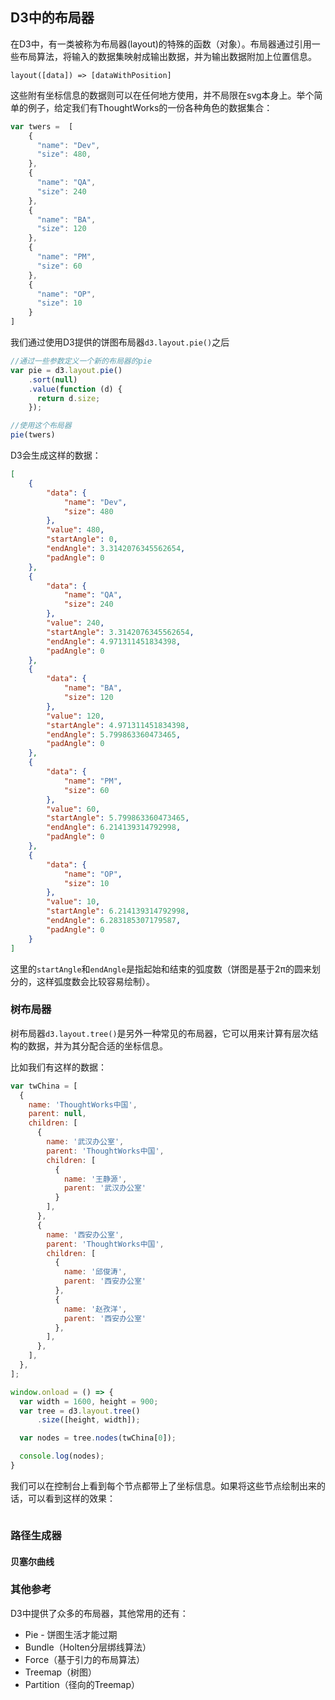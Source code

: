 ## D3中的布局器

在D3中，有一类被称为布局器(layout)的特殊的函数（对象）。布局器通过引用一些布局算法，将输入的数据集映射成输出数据，并为输出数据附加上位置信息。

```
layout([data]) => [dataWithPosition]
```

这些附有坐标信息的数据则可以在任何地方使用，并不局限在svg本身上。举个简单的例子，给定我们有ThoughtWorks的一份各种角色的数据集合：

```js
var twers =  [
    {
      "name": "Dev",
      "size": 480,
    },
    {
      "name": "QA",
      "size": 240
    },
    {
      "name": "BA",
      "size": 120
    },
    {
      "name": "PM",
      "size": 60
    },
    {
      "name": "OP",
      "size": 10
    }
]
```

我们通过使用D3提供的饼图布局器`d3.layout.pie()`之后

```js
//通过一些参数定义一个新的布局器的pie
var pie = d3.layout.pie()
    .sort(null)
    .value(function (d) {
      return d.size;
    });

//使用这个布局器
pie(twers)    
```

D3会生成这样的数据：

```json
[
    {
        "data": {
            "name": "Dev",
            "size": 480
        },
        "value": 480,
        "startAngle": 0,
        "endAngle": 3.3142076345562654,
        "padAngle": 0
    },
    {
        "data": {
            "name": "QA",
            "size": 240
        },
        "value": 240,
        "startAngle": 3.3142076345562654,
        "endAngle": 4.971311451834398,
        "padAngle": 0
    },
    {
        "data": {
            "name": "BA",
            "size": 120
        },
        "value": 120,
        "startAngle": 4.971311451834398,
        "endAngle": 5.799863360473465,
        "padAngle": 0
    },
    {
        "data": {
            "name": "PM",
            "size": 60
        },
        "value": 60,
        "startAngle": 5.799863360473465,
        "endAngle": 6.214139314792998,
        "padAngle": 0
    },
    {
        "data": {
            "name": "OP",
            "size": 10
        },
        "value": 10,
        "startAngle": 6.214139314792998,
        "endAngle": 6.283185307179587,
        "padAngle": 0
    }
]
```

这里的`startAngle`和`endAngle`是指起始和结束的弧度数（饼图是基于2π的圆来划分的，这样弧度数会比较容易绘制）。

### 树布局器

树布局器`d3.layout.tree()`是另外一种常见的布局器，它可以用来计算有层次结构的数据，并为其分配合适的坐标信息。

比如我们有这样的数据：

```js
var twChina = [
  {
    name: 'ThoughtWorks中国',
    parent: null,
    children: [
      {
        name: '武汉办公室',
        parent: 'ThoughtWorks中国',
        children: [
          {
            name: '王静源',
            parent: '武汉办公室'
          }
        ],
      },
      {
        name: '西安办公室',
        parent: 'ThoughtWorks中国',
        children: [
          {
            name: '邱俊涛',
            parent: '西安办公室'
          },
          {
            name: '赵孜洋',
            parent: '西安办公室'
          },
        ],
      },
    ],
  },
];
```

```js
window.onload = () => {
  var width = 1600, height = 900;
  var tree = d3.layout.tree()
      .size([height, width]);

  var nodes = tree.nodes(twChina[0]);

  console.log(nodes);
}
```

我们可以在控制台上看到每个节点都带上了坐标信息。如果将这些节点绘制出来的话，可以看到这样的效果：

```js

```

### 路径生成器

#### 贝塞尔曲线

### 其他参考

D3中提供了众多的布局器，其他常用的还有：

- Pie - 饼图生活才能过期
- Bundle（Holten分层绑线算法）
- Force（基于引力的布局算法）
- Treemap（树图）
- Partition（径向的Treemap）
